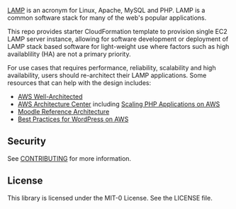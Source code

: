 [LAMP](https://aws.amazon.com/what-is/lamp-stack/) is an acronym for Linux, Apache, MySQL and PHP. LAMP is a common software stack for many of the web's popular applications.  

This repo provides starter CloudFormation template to provision single EC2 LAMP server instance, allowing for software development or deployment of LAMP stack based software for light-weight use where factors such as high availablility (HA) are not a primary priority. 

For use cases that requires performance, reliability, scalability and high availability, users should re-architect their LAMP applications. Some resources that can help with the design includes:
- [AWS Well-Architected](https://aws.amazon.com/architecture/well-architected/)
- [AWS Architecture Center](https://aws.amazon.com/architecture) including [Scaling PHP Applications on AWS](https://d1.awsstatic.com/architecture-diagrams/ArchitectureDiagrams/scaling-PHP-applications-on-AWS-ra.pdf)
- [Moodle Reference Architecture](https://docs.aws.amazon.com/architecture-diagrams/latest/moodle-learning-management-system-on-aws/moodle-learning-management-system-on-aws.html)
- [Best Practices for WordPress on AWS](https://docs.aws.amazon.com/whitepapers/latest/best-practices-wordpress/reference-architecture.html)


## Security

See [CONTRIBUTING](CONTRIBUTING.md#security-issue-notifications) for more information.

## License

This library is licensed under the MIT-0 License. See the LICENSE file.

